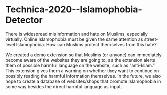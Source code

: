 # Technica-2020--Islamophobia-Detector
There is widespread misinformation and hate on Muslims, especially virtually. Online Islamophobia must be given the same attention as street-level Islamophobia. How can Muslims protect themselves from this hate?

We created a demo extension so that Muslims (or anyone)  can immediately become aware of the websites they are going to, as the extension alerts them of possible harmful language on the website, such as “anti-Islam.” This extension gives them a warning on whether they want to continue on possibly reading the harmful information themselves. In the future, we also hope to create a database of websites/shops that promote Islamophobia in some way besides the direct harmful language as input.


